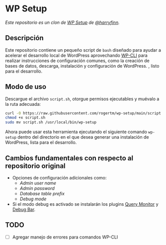 # WP Setup

*Este repositorio es un clon de [WP Setup](https://github.com/harryfinn/wp-setup) de [@harryfinn](https://github.com/harryfinn).*

## Descripción

Este repositorio contiene un pequeño script de `bash` diseñado para ayudar a acelerar el desarrollo local de WordPress aprovechando [WP-CLI](https://wp-cli.org) para realizar instrucciones de configuración comunes, como la creación de bases de datos, descarga, instalación y configuración de WordPress. , listo para el desarrollo.

## Modo de uso
Descargue el archivo `script.sh`, otorgue permisos ejecutables y muévalo a la ruta adecuada:

```bash
curl -O https://raw.githubusercontent.com/rogertm/wp-setup/main/script.sh
chmod +x script.sh
sudo mv script.sh /usr/local/bin/wp-setup
```

Ahora puede usar esta herramienta ejecutando el siguiente comando `wp-setup` dentro del directorio en el que desea generar una instalación de WordPress, lista para el desarrollo.

## Cambios fundamentales con respecto al repositorio original

* Opciones de configuración adicionales como:
  * *Admin user name*
  * *Admin password*
  * *Database table prefix*
  * *Debug mode*
* Si el modo debug es activado se instalarán los plugins [Query Monitor](https://wordpress.org/plugins/query-monitor/) y [Debug Bar](https://wordpress.org/plugins/debug-bar/).

## TODO

* [ ] Agregar manejo de errores para comandos WP-CLI
